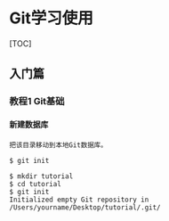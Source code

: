 # Git学习使用

[TOC]

## 入门篇

### 教程1 Git基础

#### 新建数据库

    把该目录移动到本地Git数据库。

```git
$ git init
```

```git
$ mkdir tutorial
$ cd tutorial
$ git init
Initialized empty Git repository in /Users/yourname/Desktop/tutorial/.git/
```